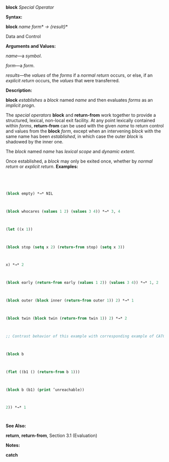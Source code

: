 **block** *Special Operator* 



**Syntax:** 



**block** *name form*\* *→ \{result\}*\* 



Data and Control 











**Arguments and Values:** 



*name*—a *symbol*. 



*form*—a *form*. 



*results*—the *values* of the *forms* if a *normal return* occurs, or else, if an *explicit return* occurs, the *values* that were transferred. 



**Description:** 



**block** *establishes* a *block* named *name* and then evaluates *forms* as an *implicit progn*. 



The *special operators* **block** and **return-from** work together to provide a structured, lexical, non-local exit facility. At any point lexically contained within *forms*, **return-from** can be used with the given *name* to return control and values from the **block** *form*, except when an intervening *block* with the same name has been *established*, in which case the outer *block* is shadowed by the inner one. 



The *block* named *name* has *lexical scope* and *dynamic extent*. 



Once established, a *block* may only be exited once, whether by *normal return* or *explicit return*. **Examples:**
```lisp
 



(block empty) *→* NIL 



(block whocares (values 1 2) (values 3 4)) *→* 3, 4 



(let ((x 1)) 



(block stop (setq x 2) (return-from stop) (setq x 3)) 



x) *→* 2 



(block early (return-from early (values 1 2)) (values 3 4)) *→* 1, 2 



(block outer (block inner (return-from outer 1)) 2) *→* 1 



(block twin (block twin (return-from twin 1)) 2) *→* 2 



;; Contrast behavior of this example with corresponding example of CATCH. 



(block b 



(flet ((b1 () (return-from b 1))) 



(block b (b1) (print ’unreachable)) 



2)) *→* 1 




```
**See Also:** 



**return**, **return-from**, Section 3.1 (Evaluation) 



**Notes:** 















**catch** 




